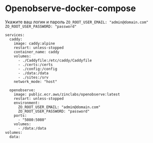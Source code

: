 # Openobserve-docker-compose

Укажите ваш логин и пароль
      `ZO_ROOT_USER_EMAIL: "admin@domain.com"`
      `ZO_ROOT_USER_PASSWORD: "password"`

```
services:
  caddy:
    image: caddy:alpine
    restart: unless-stopped
    container_name: caddy
    volumes:
      - ./Caddyfile:/etc/caddy/Caddyfile
      - ./certs:/certs
      - ./config:/config
      - ./data:/data
      - ./sites:/srv
    network_mode: "host"

  openobserve:
    image: public.ecr.aws/zinclabs/openobserve:latest
    restart: unless-stopped
    environment:
      ZO_ROOT_USER_EMAIL: "admin@domain.com"
      ZO_ROOT_USER_PASSWORD: "password"
    ports:
      - "5080:5080"
    volumes:
      - /data:/data
volumes:
  data:
```
